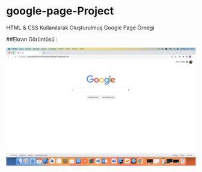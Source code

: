 # google-page-Project

HTML & CSS Kullanılarak Oluşturulmuş Google Page Örnegi

##Ekran Görüntüsü :

<img src="assets/project_ui.png" width="770"/>
